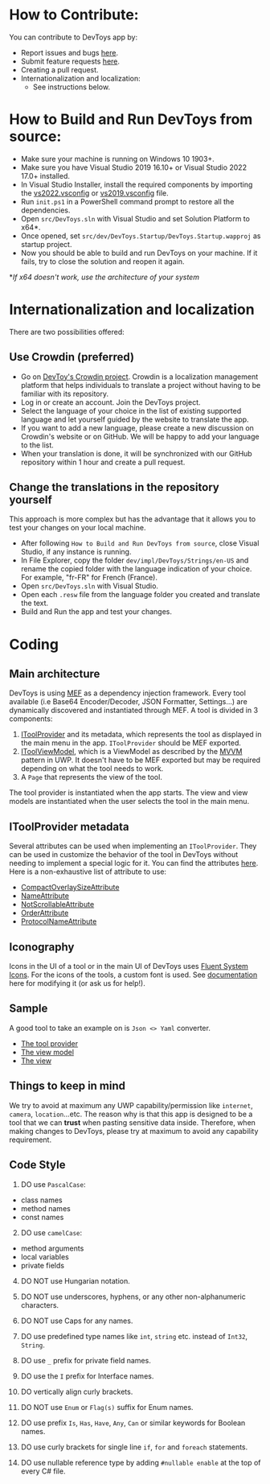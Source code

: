 # How to Contribute:

You can contribute to DevToys app by:
- Report issues and bugs [here](https://github.com/veler/DevToys/issues/new?template=bug_report.md).
- Submit feature requests [here](https://github.com/veler/DevToys/issues/new?template=feature_request.md).
- Creating a pull request.
- Internationalization and localization:
    * See instructions below.

# How to Build and Run DevToys from source:

* Make sure your machine is running on Windows 10 1903+.
* Make sure you have Visual Studio 2019 16.10+ or Visual Studio 2022 17.0+ installed.
* In Visual Studio Installer, install the required components by importing the [vs2022.vsconfig](vs2022.vsconfig) or [vs2019.vsconfig](vs2019.vsconfig) file.
* Run `init.ps1` in a PowerShell command prompt to restore all the dependencies.
* Open `src/DevToys.sln` with Visual Studio and set Solution Platform to x64*.
* Once opened, set `src/dev/DevToys.Startup/DevToys.Startup.wapproj` as startup project.
* Now you should be able to build and run DevToys on your machine. If it fails, try to close the solution and reopen it again.

**If x64 doesn't work, use the architecture of your system*

# Internationalization and localization

There are two possibilities offered:

## Use Crowdin (preferred)

* Go on [DevToy's Crowdin project](https://crowdin.com/project/devtoys). Crowdin is a localization management platform that helps individuals to translate a project without having to be familiar with its repository.
* Log in or create an account. Join the DevToys project.
* Select the language of your choice in the list of existing supported language and let yourself guided by the website to translate the app.
* If you want to add a new language, please create a new discussion on Crowdin's website or on GitHub. We will be happy to add your language to the list.
* When your translation is done, it will be synchronized with our GitHub repository within 1 hour and create a pull request.

## Change the translations in the repository yourself 

This approach is more complex but has the advantage that it allows you to test your changes on your local machine.

* After following `How to Build and Run DevToys from source`, close Visual Studio, if any instance is running.
* In File Explorer, copy the folder `dev/impl/DevToys/Strings/en-US` and rename the copied folder with the language indication of your choice. For example, "fr-FR" for French (France).
* Open `src/DevToys.sln` with Visual Studio.
* Open each `.resw` file from the language folder you created and translate the text.
* Build and Run the app and test your changes.

# Coding

## Main architecture

DevToys is using [MEF](https://docs.microsoft.com/en-us/dotnet/framework/mef/) as a dependency injection framework.
Every tool available (i.e Base64 Encoder/Decoder, JSON Formatter, Settings...) are dynamically discovered and instantiated through MEF. A tool is divided in 3 components:
1. [IToolProvider](https://github.com/veler/DevToys/blob/main/src/dev/impl/DevToys/Api/Tools/IToolProvider.cs) and its metadata, which represents the tool as displayed in the main menu in the app. `IToolProvider` should be MEF exported.
2. [IToolViewModel](https://github.com/veler/DevToys/blob/main/src/dev/impl/DevToys/Api/Tools/IToolViewModel.cs), which is a ViewModel as described by the [MVVM](https://en.wikipedia.org/wiki/Model%E2%80%93view%E2%80%93viewmodel) pattern in UWP. It doesn't have to be MEF exported but may be required depending on what the tool needs to work.
3. A `Page` that represents the view of the tool.

The tool provider is instantiated when the app starts. The view and view models are instantiated when the user selects the tool in the main menu.

## IToolProvider metadata

Several attributes can be used when implementing an `IToolProvider`. They can be used in customize the behavior of the tool in DevToys without needing to implement a special logic for it.
You can find the attributes [here](https://github.com/veler/DevToys/tree/main/src/dev/impl/DevToys/Api/Tools). Here is a non-exhaustive list of attribute to use:
* [CompactOverlaySizeAttribute](https://github.com/veler/DevToys/blob/main/src/dev/impl/DevToys/Api/Tools/CompactOverlaySizeAttribute.cs)
* [NameAttribute](https://github.com/veler/DevToys/blob/main/src/dev/impl/DevToys/Api/Tools/NameAttribute.cs)
* [NotScrollableAttribute](https://github.com/veler/DevToys/blob/main/src/dev/impl/DevToys/Api/Tools/NotScrollableAttribute.cs)
* [OrderAttribute](https://github.com/veler/DevToys/blob/main/src/dev/impl/DevToys/Api/Tools/OrderAttribute.cs)
* [ProtocolNameAttribute](https://github.com/veler/DevToys/blob/main/src/dev/impl/DevToys/Api/Tools/ProtocolNameAttribute.cs)

## Iconography

Icons in the UI of a tool or in the main UI of DevToys uses [Fluent System Icons](https://github.com/microsoft/fluentui-system-icons).
For the icons of the tools, a custom font is used. See [documentation](https://github.com/veler/DevToys/blob/main/assets/font/README.md) here for modifying it (or ask us for help!).

## Sample

A good tool to take an example on is `Json <> Yaml` converter.
* [The tool provider](https://github.com/veler/DevToys/blob/main/src/dev/impl/DevToys/ViewModels/Tools/Converters/JsonYaml/JsonYamlToolProvider.cs)
* [The view model](https://github.com/veler/DevToys/blob/main/src/dev/impl/DevToys/ViewModels/Tools/Converters/JsonYaml/JsonYamlToolViewModel.cs)
* [The view](https://github.com/veler/DevToys/tree/main/src/dev/impl/DevToys/Views/Tools/Converters/JsonYaml)

## Things to keep in mind

We try to avoid at maximum any UWP capability/permission like `internet`, `camera`, `location`...etc. The reason why is that this app is designed to be a tool that we can **trust** when pasting sensitive data inside.
Therefore, when making changes to DevToys, please try at maximum to avoid any capability requirement.

## Code Style

1. DO use `PascalCase`:
- class names
- method names
- const names

2. DO use `camelCase`:
- method arguments
- local variables
- private fields

4. DO NOT use Hungarian notation.

5. DO NOT use underscores, hyphens, or any other non-alphanumeric characters.

6. DO NOT use Caps for any names.

7. DO use predefined type names like `int`, `string` etc. instead of `Int32`, `String`.

8. DO use `_` prefix for private field names.

9. DO use the `I` prefix for Interface names.

10. DO vertically align curly brackets.

11. DO NOT use `Enum` or `Flag(s)` suffix for Enum names.

12. DO use prefix `Is`, `Has`, `Have`, `Any`, `Can` or similar keywords for Boolean names.

13. DO use curly brackets for single line `if`, `for` and `foreach` statements.

14. DO use nullable reference type by adding `#nullable enable` at the top of every C# file.
